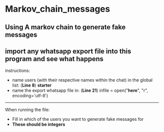 Markov_chain_messages
=======
Using A markov chain to generate fake messages
-------
import any whatsapp export file into this program and see what happens
-------
instructions:
* name users (with their respective names within the chat) in the global list: (**Line 8**) **starter** 
* name the export whatsapp file in: (**Line 21**) infile = open("**here**", "r", encoding='utf-8')
-------
When running the file:
* Fill in which of the users you want to generate fake messages for
* **These should be __integers__**
